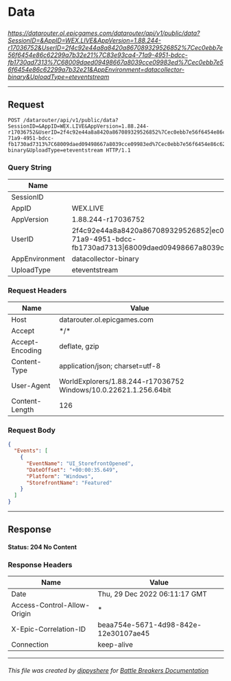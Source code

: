 # Data

#####

*https://datarouter.ol.epicgames.com/datarouter/api/v1/public/data?SessionID=&AppID=WEX.LIVE&AppVersion=1.88.244-r17036752&UserID=2f4c92e44a8a8420a867089329526852%7Cec0ebb7e56f6454e86c62299a7b32e21%7C83e93ca4-71a9-4951-bdcc-fb1730ad7313%7C68009daed09498667a8039cce09983ed%7Cec0ebb7e56f6454e86c62299a7b32e21&AppEnvironment=datacollector-binary&UploadType=eteventstream*



___

## Request

```http request
POST /datarouter/api/v1/public/data?SessionID=&AppID=WEX.LIVE&AppVersion=1.88.244-r17036752&UserID=2f4c92e44a8a8420a867089329526852%7Cec0ebb7e56f6454e86c62299a7b32e21%7C83e93ca4-71a9-4951-bdcc-fb1730ad7313%7C68009daed09498667a8039cce09983ed%7Cec0ebb7e56f6454e86c62299a7b32e21&AppEnvironment=datacollector-binary&UploadType=eteventstream HTTP/1.1
```

### Query String

| Name | Value |
|---|---|
| SessionID |  |
| AppID | WEX.LIVE |
| AppVersion | 1.88.244-r17036752 |
| UserID | 2f4c92e44a8a8420a867089329526852\|ec0ebb7e56f6454e86c62299a7b32e21\|83e93ca4-71a9-4951-bdcc-fb1730ad7313\|68009daed09498667a8039cce09983ed\|ec0ebb7e56f6454e86c62299a7b32e21 |
| AppEnvironment | datacollector-binary |
| UploadType | eteventstream |




### Request Headers

| Name | Value |
|---|---|
| Host | datarouter.ol.epicgames.com |
| Accept | \*/\* |
| Accept-Encoding | deflate, gzip |
| Content-Type | application/json; charset=utf-8 |
| User-Agent | WorldExplorers/1.88.244-r17036752 Windows/10.0.22621.1.256.64bit |
| Content-Length | 126 |


### Request Body

```json
{
  "Events": [
    {
      "EventName": "UI_StorefrontOpened",
      "DateOffset": "+00:00:35.649",
      "Platform": "Windows",
      "StorefrontName": "Featured"
    }
  ]
}
```

___

## Response

#### Status: 204 No Content




### Response Headers

| Name | Value |
|---|---|
| Date | Thu, 29 Dec 2022 06:11:17 GMT |
| Access-Control-Allow-Origin | \* |
| X-Epic-Correlation-ID | beaa754e-5671-4d98-842e-12e30107ae45 |
| Connection | keep-alive |



___

###### This file was created by [dippyshere](https://github.com/dippyshere) for [Battle Breakers Documentation](https://github.com/dippyshere/battle-breakers-documentation)
